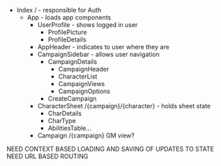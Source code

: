 - Index / - responsible for Auth
  - App - loads app components
    - UserProfile - shows logged in user
      - ProfilePicture
      - ProfileDetails
    - AppHeader - indicates to user where they are
    - CampaignSidebar - allows user navigation
      - CampaignDetails
        - CampaignHeader
        - CharacterList
        - CampaignViews
        - CampaignOptions
      - CreateCampaign
    - CharacterSheet /{campaign}/{character} - holds sheet state
      - CharDetails
      - CharType
      - AbilitiesTable...
    - Campaign /{campaign} GM view?


NEED CONTEXT BASED LOADING AND SAVING OF UPDATES TO STATE
NEED URL BASED ROUTING
